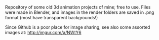 Repository of some old 3d animation projects of mine; free to use. Files were made in Blender, and images in the render folders are saved in .png format (most have transparent backgrounds!)

Since Github is a poor place for image sharing, see also some assorted images at:
http://imgur.com/a/NWtY6
